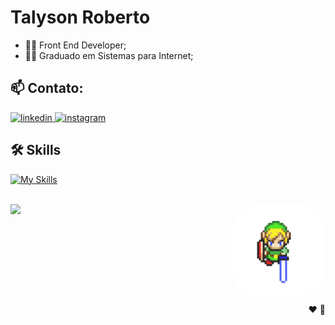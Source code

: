 # Talyson Roberto

- 🧑‍💻 Front End Developer;
- 👨‍🎓 Graduado em Sistemas para Internet;

## 📫 Contato:

<div align="left">
  <a href="https://www.linkedin.com/in/talyson-roberto/" target="_blank">
    <img src="https://img.shields.io/badge/LinkedIn-0077B5?style=for-the-badge&logo=linkedin&logoColor=white" alt="linkedin"/>
  </a>
  <a href="https://www.instagram.com/talyson.roberto/" target="_blank">
    <img src="https://img.shields.io/badge/Instagram-E4405F?style=for-the-badge&logo=instagram&logoColor=white" alt="instagram"/>
  </a>
</div>

## 🛠 Skills



[![My Skills](https://skillicons.dev/icons?i=js,react,html,css,nodejs,npm,postman,mysql,vscode,blender,arduino)](https://skillicons.dev)

</br>

<div style="display: flex; justify-content: space-between;">
  <img height="160em" style="align-self: flex-start;" src="https://github-readme-stats.vercel.app/api/top-langs/?username=alanopaixao&layout=compact&langs_count=6&theme=dark"/>
  <img alt="gif" height="150" style="border-radius: 50px;" src="https://raw.githubusercontent.com/AlanoPaixao/alanopaixao/main/zelda.gif">
</div>
<div align="right">
❤️ 🐧
</div>
